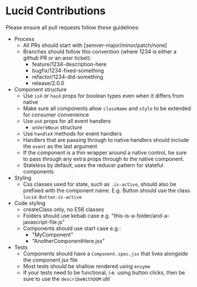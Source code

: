 # Lucid Contributions

Please ensure all pull requests follow these guidelines:

- Process
  - All PRs should start with [semver-major/minor/patch/none]
  - Branches should follow this convention (where 1234 is either a github PR or
    an anxr ticket):
    - feature/1234-description-here
    - bugfix/1234-fixed-something
    - refactor/1234-did-something
    - release/2.0.0
- Component structure
  - Use `isX` or `hasX` props for boolean types even when it differs from
    native
  - Make sure all components allow `className` and `style` to be extended for
    consumer convenience
  - Use `onX` props for all event handlers
    - `onVerbNoun` structure
  - Use `handleX` methods for event handlers
  - Handlers that are passing through to native handlers should include the
    `event` as the last argument
  - If the component is a thin wrapper around a native control, be sure to pass
    through any extra props through to the native component.
  - Stateless by default, uses the reducer pattern for stateful components
- Styling
  - Css classes used for state, such as `.is-active`, should also be prefixed
    with the component name. E.g. Button should use the class
    `lucid-Button-is-active`
- Code styling
  - createClass only, no ES6 classes
  - Folders should use kebab case e.g.
    "this-is-a-folder/and-a-javascript-file.js"
  - Components should use start case e.g.:
    - "MyComponent"
    - "AnotherComponentHere.jsx"
- Tests
  - Components should have a `Component.spec.jsx` that lives alongside the
    component jsx file
  - Most tests should be shallow rendered using `enzyme`
  - If your tests need to be functional, i.e. using button clicks, then be sure
    to use the `describeWithDOM` util

